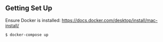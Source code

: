 ## Getting Set Up

Ensure Docker is installed: https://docs.docker.com/desktop/install/mac-install/

`$ docker-compose up`

